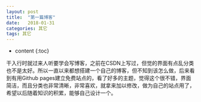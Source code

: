 ```yaml
---
layout: post
title:  "第一篇博客"
date:   2018-01-31
categories: 其它
tags: 其它
---
```


* content
{:toc}

干入行时就过来人听要学会写博客，之前在CSDN上写过，但觉的界面有点乱分类也不是太好。所以一直以来都想搭建一个自己的博客，但不知到该怎么做，后来看到有用Github pages建立免费站点的，看了好多的主题，觉得这个很不错，界面简洁，而且分类也非常清晰，非常喜欢，就拿来加以修改，做为自己的站点用了，希望以后随着知识的积累，能够自己设计一个。








